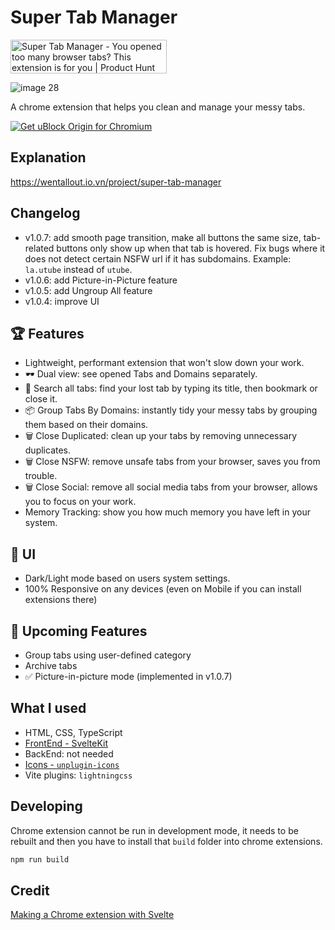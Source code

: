 # Super Tab Manager

<a href="https://www.producthunt.com/posts/super-tab-manager?utm_source=badge-featured&utm_medium=badge&utm_souce=badge-super&#0045;tab&#0045;manager" target="_blank"><img src="https://api.producthunt.com/widgets/embed-image/v1/featured.svg?post_id=440199&theme=light" alt="Super&#0032;Tab&#0032;Manager - You&#0032;opened&#0032;too&#0032;many&#0032;browser&#0032;tabs&#0063;&#0032;This&#0032;extension&#0032;is&#0032;for&#0032;you | Product Hunt" style="width: 250px; height: 54px;" width="250" height="54" /></a>

![image 28](https://github.com/user-attachments/assets/7e4a89f3-6c40-4117-8e30-252a2577327d)

A chrome extension that helps you clean and manage your messy tabs.

<a href="https://chromewebstore.google.com/detail/super-tab-manager/bkjlmdjfdppebnijgnhgfdnojfneppaa">
<img src="https://user-images.githubusercontent.com/585534/107280622-91a8ea80-6a26-11eb-8d07-77c548b28665.png" alt="Get uBlock Origin for Chromium">
</a>

## Explanation

https://wentallout.io.vn/project/super-tab-manager

## Changelog

- v1.0.7: add smooth page transition, make all buttons the same size, tab-related buttons only show up when that tab is hovered. Fix bugs where it does not detect certain NSFW url if it has subdomains. Example: `la.utube` instead of `utube`.
- v1.0.6: add Picture-in-Picture feature
- v1.0.5: add Ungroup All feature
- v1.0.4: improve UI

## 🏆 Features

- Lightweight, performant extension that won't slow down your work.
- 🕶️ Dual view: see opened Tabs and Domains separately.
- 🔎 Search all tabs: find your lost tab by typing its title, then bookmark or close it.
- 📦 Group Tabs By Domains: instantly tidy your messy tabs by grouping them based on their domains.
- 🗑️ Close Duplicated: clean up your tabs by removing unnecessary duplicates.
- 🗑️ Close NSFW: remove unsafe tabs from your browser, saves you from trouble.
- 🗑️ Close Social: remove all social media tabs from your browser, allows you to focus on your work.
- Memory Tracking: show you how much memory you have left in your system.

## 📱 UI

- Dark/Light mode based on users system settings.
- 100% Responsive on any devices (even on Mobile if you can install extensions there)

## 🌠 Upcoming Features

- Group tabs using user-defined category
- Archive tabs
- ✅ Picture-in-picture mode (implemented in v1.0.7)

## What I used

- HTML, CSS, TypeScript
- [FrontEnd - SvelteKit](https://kit.svelte.dev/)
- BackEnd: not needed
- [Icons - `unplugin-icons`](https://icon-sets.iconify.design/material-symbols-light/)
- Vite plugins: `lightningcss`

## Developing

Chrome extension cannot be run in development mode, it needs to be rebuilt and then you have to install that `build` folder into chrome extensions.

```bash
npm run build
```

## Credit

[Making a Chrome extension with Svelte](https://javascript.plainenglish.io/making-a-chrome-extension-with-svelte-2fefb3769c)
